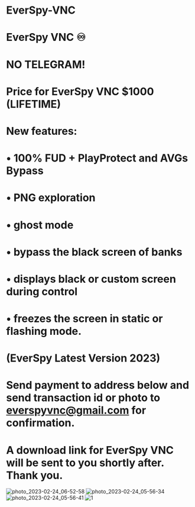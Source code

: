 # EverSpy-VNC
# EverSpy VNC ♾

# NO TELEGRAM!

# Price for EverSpy VNC $1000 (LIFETIME)

# New features:
# • 100% FUD + PlayProtect and AVGs Bypass
# • PNG exploration
# • ghost mode
# • bypass the black screen of banks
# • displays black or custom screen during control
# • freezes the screen in static or flashing mode.
#   (EverSpy Latest Version 2023)

# Send payment to address below and send transaction id or photo to everspyvnc@gmail.com for confirmation.

# A download link for EverSpy VNC will be sent to you shortly after. Thank you.
![photo_2023-02-24_06-52-58](https://user-images.githubusercontent.com/126230176/221148595-a2edbda2-8d6f-437b-ab19-66cd71dd8eab.jpg)
![photo_2023-02-24_05-56-34](https://user-images.githubusercontent.com/126230176/221148714-37ff1fe9-64a3-4aa1-ac6b-f7d4571a71de.jpg)
![photo_2023-02-24_05-56-41](https://user-images.githubusercontent.com/126230176/221148731-f620d761-7eac-48d2-915c-d603624cea83.jpg)
![1](https://user-images.githubusercontent.com/126230176/221350667-18872246-97f1-460e-b8c5-20345f9ddd2e.jpg)
